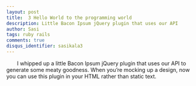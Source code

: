 ```yaml
---
layout: post
title:  3 Hello World to the programming world
description: Little Bacon Ipsum jQuery plugin that uses our API
author: Sasi
tags: ruby rails
comments: true
disqus_identifier: sasikala3
---
```


  &ensp;&ensp;&ensp;&ensp;I whipped up a little Bacon Ipsum jQuery plugin that uses our API to generate some meaty goodness.  When you’re mocking up a design, now you can use this plugin in your HTML rather than static text.